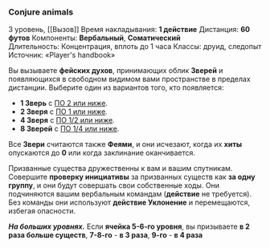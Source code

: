 ### Conjure animals
3 уровень, [[Вызов]]
Время накладывания: **1 действие**
Дистанция: **60 футов**
Компоненты: **Вербальный**, **Соматический**
Длительность: Концентрация, вплоть до 1 часа
Классы: друид, следопыт
Источник: «Player's handbook»

Вы вызываете **фейских духов**, принимающих облик **Зверей** и появляющихся в свободном видимом вами пространстве в пределах дистанции. Выберите один из вариантов того, кто появляется:
- **1 Зверь** с [ПО 2 или ниже](https://dnd.su/bestiary/?search=&type=22&danger=10%7C11%7C12%7C13%7C14%7C15).
- **2 Зверя** с [ПО 1 или ниже](https://dnd.su/bestiary/?search=&type=22&danger=10%7C11%7C12%7C13%7C14).
- **4 Зверя** с [ПО 1/2 или ниже](https://dnd.su/bestiary/?search=&type=22&danger=10%7C11%7C12%7C13).
- **8 Зверей** с [ПО 1/4 или ниже](https://dnd.su/bestiary/?search=&type=22&danger=10%7C11%7C12).

Все **Звери** считаются также **Феями**, и они исчезают, когда их **хиты** опускаются до **0** или когда заклинание оканчивается.

Призванные существа дружественны к вам и вашим спутникам. Совершите **проверку инициативы** за призванных существ как **за одну группу**, и они будут совершать свои собственные ходы. Они подчиняются вашим вербальным командам (**действие** не требуется). Без команды они используют **действие Уклонение** и перемещаются, избегая опасности.

**_На больших уровнях._** Если **ячейка 5-6-го уровня**, вы призываете **в 2 раза больше существ**, **7-8-го** - **в 3 раза**, **9-го** - **в 4 раза**